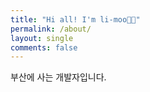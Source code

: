 ```yaml
---
title: "Hi all! I'm li-moo👋🏻"
permalink: /about/
layout: single
comments: false
---
```


부산에 사는 개발자입니다.
